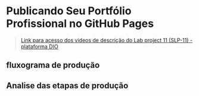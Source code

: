 # Publicando Seu Portfólio Profissional no GitHub Pages

> [Link para acesso dos videos de descrição do Lab project 11 (SLP-11) - plataforma DIO](https://web.dio.me/project/publicando-seu-portfolio-profissional-no-github-pages/learning/2bd9dc86-b16e-4eac-9e30-dfcc895831b6)

## fluxograma de produção

## Analise das etapas de produção
